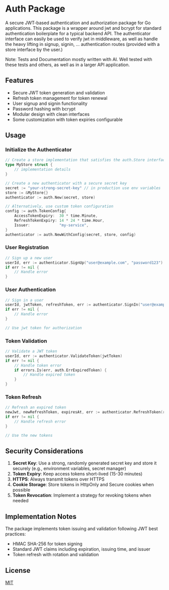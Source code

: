 # Auth Package

A secure JWT-based authentication and authorization package for Go applications. This package is a wrapper around jwt and bcrypt for standard authentication boilerplate for a typical backend API. The authenticator interface can easily be used to verify jwt in middleware, as well as handle the heavy lifting in signup, signin, ... authentication routes (provided with a store interface by the user.)

Note: Tests and Documentation mostly written with AI. Well tested with these tests and others, as well as in a larger API application.

## Features

- Secure JWT token generation and validation
- Refresh token management for token renewal
- User signup and signin functionality
- Password hashing with bcrypt
- Modular design with clean interfaces
- Some customization with token expiries configurable

## Usage

### Initialize the Authenticator

```go
// Create a store implementation that satisfies the auth.Store interface
type MyStore struct {
    // implementation details
}

// Create a new authenticator with a secure secret key
secret := "your-strong-secret-key" // in production use env variables
store := &MyStore{}
authenticator := auth.New(secret, store)

// Alternatively, use custom token configuration
config := auth.TokenConfig{
    AccessTokenExpiry:  30 * time.Minute,
    RefreshTokenExpiry: 14 * 24 * time.Hour,
    Issuer:             "my-service",
}
authenticator := auth.NewWithConfig(secret, store, config)
```

### User Registration

```go
// Sign up a new user
userId, err := authenticator.SignUp("user@example.com", "password123")
if err != nil {
    // Handle error
}
```

### User Authentication

```go
// Sign in a user
userId, jwtToken, refreshToken, err := authenticator.SignIn("user@example.com", "password123")
if err != nil {
    // Handle error
}

// Use jwt token for authorization
```

### Token Validation

```go
// Validate a JWT token
userId, err := authenticator.ValidateToken(jwtToken)
if err != nil {
    // Handle token error
    if errors.Is(err, auth.ErrExpiredToken) {
        // Handle expired token
    }
}
```

### Token Refresh

```go
// Refresh an expired token
newJwt, newRefreshToken, expiresAt, err := authenticator.RefreshToken(refreshToken)
if err != nil {
    // Handle refresh error
}

// Use the new tokens
```

## Security Considerations

1. **Secret Key**: Use a strong, randomly generated secret key and store it securely (e.g., environment variables, secret manager)
2. **Token Expiry**: Keep access tokens short-lived (15-30 minutes)
3. **HTTPS**: Always transmit tokens over HTTPS
4. **Cookie Storage**: Store tokens in HttpOnly and Secure cookies when possible
5. **Token Revocation**: Implement a strategy for revoking tokens when needed

## Implementation Notes

The package implements token issuing and validation following JWT best practices:
- HMAC SHA-256 for token signing
- Standard JWT claims including expiration, issuing time, and issuer
- Token refresh with rotation and validation

## License

[MIT](LICENSE) 